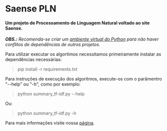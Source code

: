 ﻿
# Saense PLN

#### Um projeto de Processamento de Linguagem Natural voltado ao site Saense. 

***OBS.:** Recomenda-se criar um [ambiente virtual do Python](https://docs.python.org/3/tutorial/venv.html) para não haver conflitos de dependências de outros projetos.*

Para utilizar executar os algortimos necessitamos primeiramente instalar as dependências necessárias:
> pip install -r requirements.txt

Para instruções de execução dos algoritmos, execute-os com o parâmentro "--help" ou "-h", como por exemplo:  

> python summary_tf-idf.py --help

Ou:

> python summary_tf-idf.py -h

Para mais informações visite nossa [página](https://0xdferraz.github.io/Saense-PLN/).
